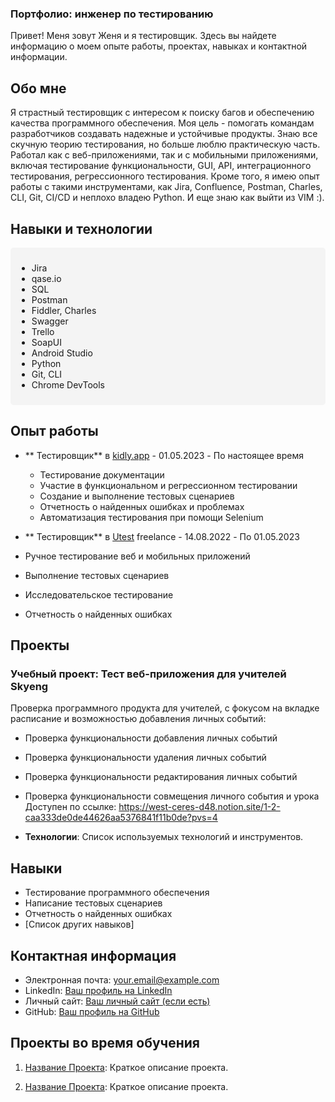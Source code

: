 ### Портфолио: инженер по тестированию


Привет! Меня зовут Женя и я  тестировщик. Здесь вы найдете информацию о моем опыте работы, проектах, навыках и контактной информации.

## Обо мне

Я страстный тестировщик с интересом к поиску багов и обеспечению качества программного обеспечения. Моя цель - помогать командам разработчиков создавать надежные и устойчивые продукты. Знаю все скучную теорию тестирования, но больше люблю практическую часть. Работал как с веб-приложениями, так и с мобильными приложениями, включая тестирование функциональности, GUI, API, интеграционного тестирования, регрессионного тестирования. Кроме того, я имею опыт работы с такими инструментами, как Jira, Confluence, Postman, Charles, CLI, Git, CI/CD и неплохо владею Python. И еще знаю как выйти из VIM :).

## Навыки и технологии

<div style="background-color: #f4f4f4; padding: 10px; border-radius: 5px;">
  
- Jira
- qase.io
- SQL
- Postman
- Fiddler, Charles
- Swagger
- Trello
- SoapUI
- Android Studio
- Python
- Git, CLI
- Chrome DevTools

</div>


## Опыт работы

- ** Тестировщик** в  [kidly.app](https://www.linkedin.com/company/kidlyapp/) - 01.05.2023 - По настоящее время
  - Тестирование документации
  - Участие в функциональном и регрессионном тестировании
  - Создание и выполнение тестовых сценариев
  - Отчетность о найденных ошибках и проблемах
  - Автоматизация тестирования при помощи Selenium
    
- ** Тестировщик** в [Utest](https://www.utest.com/) freelance - 14.08.2022 - По 01.05.2023
- Ручное тестирование веб и мобильных приложений
- Выполнение тестовых сценариев
- Исследовательское тестирование
- Отчетность о найденных ошибках 

  
## Проекты

### Учебный проект: Тест веб-приложения для учителей Skyeng
Проверка программного продукта для учителей, с фокусом на вкладке расписание и возможностью добавления личных событий:
- Проверка функциональности добавления личных событий
- Проверка функциональности удаления личных событий
- Проверка функциональности редактирования личных событий
- Проверка функциональности совмещения личного события и урока
  Доступен по ссылке: https://west-ceres-d48.notion.site/1-2-caa333de0de44626aa5376841f11b0de?pvs=4

- **Технологии**: Список используемых технологий и инструментов.



## Навыки

- Тестирование программного обеспечения
- Написание тестовых сценариев
- Отчетность о найденных ошибках
- [Список других навыков]

## Контактная информация

- Электронная почта: your.email@example.com
- LinkedIn: [Ваш профиль на LinkedIn](ссылка)
- Личный сайт: [Ваш личный сайт (если есть)](ссылка)
- GitHub: [Ваш профиль на GitHub](ссылка)

## Проекты во время обучения

1. [Название Проекта](ссылка): Краткое описание проекта.

2. [Название Проекта](ссылка): Краткое описание проекта.

































<!--
**solosenkov/solosenkov** is a ✨ _special_ ✨ repository because its `README.md` (this file) appears on your GitHub profile.

Here are some ideas to get you started:

- 🔭 I’m currently working on ...
- 🌱 I’m currently learning ...
- 👯 I’m looking to collaborate on ...
- 🤔 I’m looking for help with ...
- 💬 Ask me about ...
- 📫 How to reach me: ...
- 😄 Pronouns: ...
- ⚡ Fun fact: ...
-->
